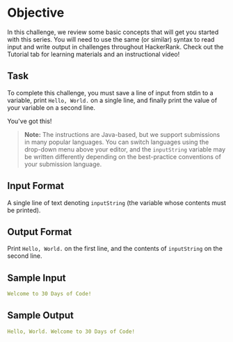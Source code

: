 # Objective

In this challenge, we review some basic concepts that will get you started with this series. You will need to use the same (or similar) syntax to read input and write output in challenges throughout HackerRank. Check out the Tutorial tab for learning materials and an instructional video!

## Task

To complete this challenge, you must save a line of input from stdin to a variable, print `Hello, World.` on a single line, and finally print the value of your variable on a second line.

You've got this!

> **Note:** The instructions are Java-based, but we support submissions in many popular languages. You can switch languages using the drop-down menu above your editor, and the `inputString` variable may be written differently depending on the best-practice conventions of your submission language.

## Input Format

A single line of text denoting `inputString` (the variable whose contents must be printed).

## Output Format

Print `Hello, World.` on the first line, and the contents of `inputString` on the second line.

## Sample Input

```yaml
Welcome to 30 Days of Code!
```

## Sample Output

```yaml
Hello, World. Welcome to 30 Days of Code!
```
